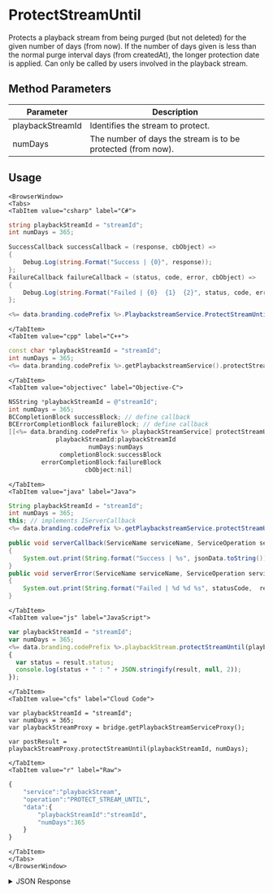 # ProtectStreamUntil

Protects a playback stream from being purged (but not deleted) for the given number of days (from now). If the number of days given is less than the normal purge interval days (from createdAt), the longer protection date is applied. Can only be called by users involved in the playback stream.

<PartialServop service_name="playbackStream" operation_name="PROTECT_STREAM_UNTIL" />

## Method Parameters

| Parameter        | Description                                                  |
| ---------------- | ------------------------------------------------------------ |
| playbackStreamId | Identifies the stream to protect.                            |
| numDays          | The number of days the stream is to be protected (from now). |

## Usage

```mdx-code-block
<BrowserWindow>
<Tabs>
<TabItem value="csharp" label="C#">
```

```csharp
string playbackStreamId = "streamId";
int numDays = 365;

SuccessCallback successCallback = (response, cbObject) =>
{
    Debug.Log(string.Format("Success | {0}", response));
};
FailureCallback failureCallback = (status, code, error, cbObject) =>
{
    Debug.Log(string.Format("Failed | {0}  {1}  {2}", status, code, error));
};

<%= data.branding.codePrefix %>.PlaybackstreamService.ProtectStreamUntil(playbackStreamId, numDays, successCallback, failureCallback);
```

```mdx-code-block
</TabItem>
<TabItem value="cpp" label="C++">
```

```cpp
const char *playbackStreamId = "streamId";
int numDays = 365;
<%= data.branding.codePrefix %>.getPlaybackstreamService().protectStreamUntil(playbackStreamId, numDays, this);
```

```mdx-code-block
</TabItem>
<TabItem value="objectivec" label="Objective-C">
```

```objectivec
NSString *playbackStreamId = @"streamId";
int numDays = 365;
BCCompletionBlock successBlock; // define callback
BCErrorCompletionBlock failureBlock; // define callback
[[<%= data.branding.codePrefix %> playbackStreamService] protectStreamUntil:
             playbackStreamId:playbackStreamId
                      numDays:numDays
              completionBlock:successBlock
         errorCompletionBlock:failureBlock
                     cbObject:nil]
```

```mdx-code-block
</TabItem>
<TabItem value="java" label="Java">
```

```java
String playbackStreamId = "streamId";
int numDays = 365;
this; // implements IServerCallback
<%= data.branding.codePrefix %>.getPlaybackstreamService.protectStreamUntil(playbackStreamId, numDays, this);

public void serverCallback(ServiceName serviceName, ServiceOperation serviceOperation, JSONObject jsonData)
{
    System.out.print(String.format("Success | %s", jsonData.toString()));
}
public void serverError(ServiceName serviceName, ServiceOperation serviceOperation, int statusCode, int reasonCode, String jsonError)
{
    System.out.print(String.format("Failed | %d %d %s", statusCode,  reasonCode, jsonError.toString()));
}

```

```mdx-code-block
</TabItem>
<TabItem value="js" label="JavaScript">
```

```javascript
var playbackStreamId = "streamId";
var numDays = 365;
<%= data.branding.codePrefix %>.playbackStream.protectStreamUntil(playbackStreamId, numDays, result =>
{
  var status = result.status;
  console.log(status + " : " + JSON.stringify(result, null, 2));
});
```

```mdx-code-block
</TabItem>
<TabItem value="cfs" label="Cloud Code">
```

```cfscript
var playbackStreamId = "streamId";
var numDays = 365;
var playbackStreamProxy = bridge.getPlaybackStreamServiceProxy();

var postResult = playbackStreamProxy.protectStreamUntil(playbackStreamId, numDays);
```

```mdx-code-block
</TabItem>
<TabItem value="r" label="Raw">
```

```r
{
    "service":"playbackStream",
    "operation":"PROTECT_STREAM_UNTIL",
    "data":{
        "playbackStreamId":"streamId",
        "numDays":365
    }
}
```

```mdx-code-block
</TabItem>
</Tabs>
</BrowserWindow>
```

<details>
<summary>JSON Response</summary>

```json
{
    "data": {
        "protectedUntil": "2025-10-15 19:46:20"
    },
    "status": 200
}
```

</details>
